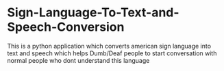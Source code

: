 # Sign-Language-To-Text-and-Speech-Conversion
This is a python application which converts american sign language into text and speech which helps Dumb/Deaf people to start conversation with normal people who dont understand this language
